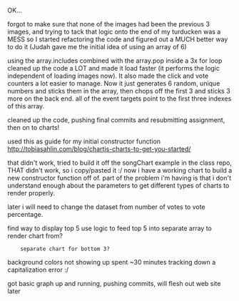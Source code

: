 OK...

forgot to make sure that none of the images had been the previous 3 images, and trying to tack that logic onto the end of my turducken was a MESS so I started refactoring the code and figured out a MUCH better way to do it (Judah gave me the initial idea of using an array of 6)

using the array.includes combined with the array.pop inside a 3x for loop cleaned up the code a LOT and made it load faster (it performs the logic independent of loading images now).  It also made the click and vote counters a lot easier to manage.  Now it just generates 6 random, unique numbers and sticks them in the array, then chops off the first 3 and sticks 3 more on the back end.  all of the event targets point to the first three indexes of this array.

cleaned up the code, pushing final commits and resubmitting assignment, then on to charts!


used this as guide for my initial constructor function
http://tobiasahlin.com/blog/chartjs-charts-to-get-you-started/

that didn't work, tried to build it off the songChart example in the class repo, THAT didn't work, so i copy/pasted it :/  now i have a working chart to build a new constructor function off of.  part of the problem i'm having is that i don't understand enough about the parameters to get different types of charts to render properly.

later i will need to change the dataset from number of votes to vote percentage.

find way to display top 5
    use logic to feed top 5 into separate array to render chart from?

        separate chart for bottom 3?

background colors not showing up
        spent ~30 minutes tracking down a capitalization error :/

got basic graph up and running, pushing commits, will flesh out web site later

